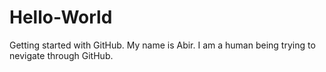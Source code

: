 # Hello-World
Getting started with GitHub. 
My name is Abir. I am a human being trying to nevigate through GitHub. 
